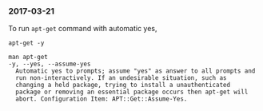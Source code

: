 ### 2017-03-21

To run `apt-get` command with automatic yes,

```
apt-get -y

man apt-get
-y, --yes, --assume-yes
  Automatic yes to prompts; assume "yes" as answer to all prompts and
  run non-interactively. If an undesirable situation, such as
  changing a held package, trying to install a unauthenticated
  package or removing an essential package occurs then apt-get will
  abort. Configuration Item: APT::Get::Assume-Yes.
```
